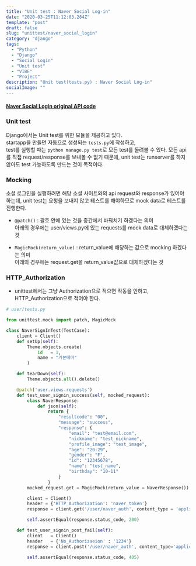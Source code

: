 ```yaml
---
title: "Unit test : Naver Social Log-in"
date: "2020-03-25T11:12:03.284Z"
template: "post"
draft: false
slug: "unittest/naver_social_login"
category: "django"
tags:
  - "Python"
  - "Django"
  - "Social Login"
  - "Unit test"
  - "VIBE"
  - "Project"
description: "Unit test(tests.py) : Naver Social Log-in"
socialImage: ""
---
```




#### [Naver Social Login original API code](http://hong-dev.github.io/posts/project_vibe/naver_social_login)

### Unit test
Django에서는 Unit test를 위한 모듈을 제공하고 있다.\
startapp을 만들면 자동으로 생성되는 `tests.py`에 작성하고,\
test를 실행할 때는 `python manage.py test`로 모든 test를 돌려볼 수 있다.
모든 api를 직접 request/response를 보내볼 수 없기 때문에, unit test는 runserver를 하지 않아도 test 가능하도록 만드는 것이 목적이다.

### Mocking
소셜 로그인을 실행하려면 해당 소셜 사이트와의 api request와 response가 있어야 하는데, unit test는 요청을 보내지 않고 테스트를 해야하므로 mock data로 테스트를 진행한다.

* `@patch()` : 괄호 안에 있는 것을 중간에서 바꿔치기 하겠다는 의미\
아래의 경우에는 user/views.py에 있는 requests를 mock data로 대체하겠다는 것

* `MagicMock(return_value)` : return\_value에 해당하는 값으로 mocking 하겠다는 의미\
아래의 경우에는 request.get을 return_value값으로 대체하겠다는 것

### HTTP_Authorization
* unittest에서는 그냥 Authorization으로 적으면 작동을 안하고, HTTP_Authorization으로 적어야 한다.

```python
# user/tests.py

from unittest.mock import patch, MagicMock

class NaverSignInTest(TestCase):
    client = Client()
    def setUp(self):
        Theme.objects.create(
            id   = 1,
            name = "기본테마"
        )

    def tearDown(self):
        Theme.objects.all().delete()

    @patch('user.views.requests')
    def test_user_signin_success(self, mocked_request):
        class NaverResponse:
            def json(self):
                return {
                    "resultcode": "00",
                    "message": "success",
                    "response": {
                        "email": "test@email.com",
                        "nickname": "test_nickname",
                        "profile_image": "test_image",
                        "age": "20-29",
                        "gender": "F",
                        "id": "12345678",
                        "name": "test_name",
                        "birthday": "10-11"
                    }
                }
        mocked_request.get = MagicMock(return_value = NaverResponse())

        client = Client()
        header = {'HTTP_Authorization': 'naver_token'}
        response = client.get('/user/naver_auth', content_type = 'applications/json', **header)

        self.assertEqual(response.status_code, 200)

    def test_user_signin_post_fail(self):
        client   = Client()
        header   = {'No_Authorizaeion' : '1234'}
        response = client.post('/user/naver_auth', content_type='application/json', **header)

        self.assertEqual(response.status_code, 405)

```